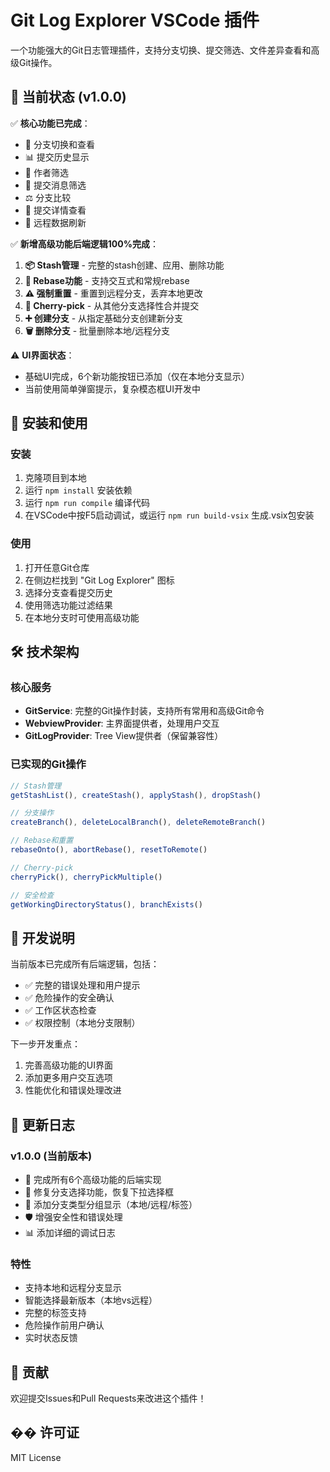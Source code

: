 # Git Log Explorer VSCode 插件

一个功能强大的Git日志管理插件，支持分支切换、提交筛选、文件差异查看和高级Git操作。

## 🎯 当前状态 (v1.0.0)

✅ **核心功能已完成**：
- 🌿 分支切换和查看
- 📊 提交历史显示
- 👤 作者筛选
- 💬 提交消息筛选 
- ⚖️ 分支比较
- 📄 提交详情查看
- 🔄 远程数据刷新

✅ **新增高级功能后端逻辑100%完成**：
1. **📦 Stash管理** - 完整的stash创建、应用、删除功能
2. **🔄 Rebase功能** - 支持交互式和常规rebase
3. **⚠️ 强制重置** - 重置到远程分支，丢弃本地更改
4. **🍒 Cherry-pick** - 从其他分支选择性合并提交
5. **➕ 创建分支** - 从指定基础分支创建新分支
6. **🗑️ 删除分支** - 批量删除本地/远程分支

⚠️ **UI界面状态**：
- 基础UI完成，6个新功能按钮已添加（仅在本地分支显示）
- 当前使用简单弹窗提示，复杂模态框UI开发中

## 🚀 安装和使用

### 安装
1. 克隆项目到本地
2. 运行 `npm install` 安装依赖
3. 运行 `npm run compile` 编译代码
4. 在VSCode中按F5启动调试，或运行 `npm run build-vsix` 生成.vsix包安装

### 使用
1. 打开任意Git仓库
2. 在侧边栏找到 "Git Log Explorer" 图标
3. 选择分支查看提交历史
4. 使用筛选功能过滤结果
5. 在本地分支时可使用高级功能

## 🛠️ 技术架构

### 核心服务
- **GitService**: 完整的Git操作封装，支持所有常用和高级Git命令
- **WebviewProvider**: 主界面提供者，处理用户交互
- **GitLogProvider**: Tree View提供者（保留兼容性）

### 已实现的Git操作
```typescript
// Stash管理
getStashList(), createStash(), applyStash(), dropStash()

// 分支操作
createBranch(), deleteLocalBranch(), deleteRemoteBranch()

// Rebase和重置
rebaseOnto(), abortRebase(), resetToRemote()

// Cherry-pick
cherryPick(), cherryPickMultiple()

// 安全检查
getWorkingDirectoryStatus(), branchExists()
```

## 🔧 开发说明

当前版本已完成所有后端逻辑，包括：
- ✅ 完整的错误处理和用户提示
- ✅ 危险操作的安全确认
- ✅ 工作区状态检查
- ✅ 权限控制（本地分支限制）

下一步开发重点：
1. 完善高级功能的UI界面
2. 添加更多用户交互选项
3. 性能优化和错误处理改进

## 📝 更新日志

### v1.0.0 (当前版本)
- 🎉 完成所有6个高级功能的后端实现
- 🔧 修复分支选择功能，恢复下拉选择框
- 🎨 添加分支类型分组显示（本地/远程/标签）
- 🛡️ 增强安全性和错误处理
- 📊 添加详细的调试日志

### 特性
- 支持本地和远程分支显示
- 智能选择最新版本（本地vs远程）
- 完整的标签支持
- 危险操作前用户确认
- 实时状态反馈

## 🤝 贡献

欢迎提交Issues和Pull Requests来改进这个插件！

## �� 许可证

MIT License 
